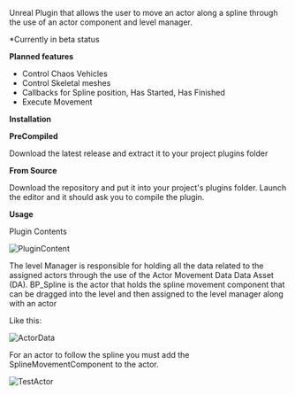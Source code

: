Unreal Plugin that allows the user to move an actor along a spline through the use of an actor component and level manager.

*Currently in beta status

__Planned features__
* Control Chaos Vehicles
* Control Skeletal meshes
* Callbacks for Spline position, Has Started, Has Finished
* Execute Movement


__Installation__

__PreCompiled__
  
Download the latest release and extract it to your project plugins folder

__From Source__
  
Download the repository and put it into your project's plugins folder.  Launch the editor and it should ask you to compile the plugin.
     
__Usage__

Plugin Contents

![PluginContent](https://github.com/thepinnacle317/LevelAnimator/assets/110754613/5eb3ddb6-eda5-4346-a1e2-548a40e6a499)


The level Manager is responsible for holding all the data related to the assigned actors through the use of the Actor Movement Data Data Asset (DA).
BP_Spline is the actor that holds the spline movement component that can be dragged into the level and then assigned to the level manager along with an actor

Like this:

![ActorData](https://github.com/thepinnacle317/LevelAnimator/assets/110754613/2912b228-139d-4d41-8b3d-aa62ed2936e4)


For an actor to follow the spline you must add the SplineMovementComponent to the actor.

![TestActor](https://github.com/thepinnacle317/LevelAnimator/assets/110754613/9bb1d63e-c028-443c-95c0-d895b346b5ea)


